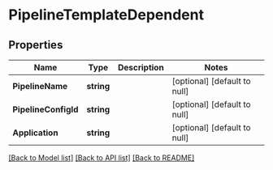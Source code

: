 # PipelineTemplateDependent

## Properties
Name | Type | Description | Notes
------------ | ------------- | ------------- | -------------
**PipelineName** | **string** |  | [optional] [default to null]
**PipelineConfigId** | **string** |  | [optional] [default to null]
**Application** | **string** |  | [optional] [default to null]

[[Back to Model list]](../README.md#documentation-for-models) [[Back to API list]](../README.md#documentation-for-api-endpoints) [[Back to README]](../README.md)


